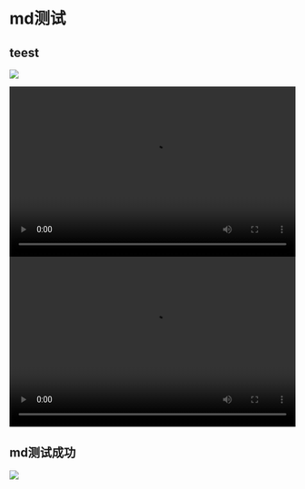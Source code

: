 # md测试
## teest
![](http://192.168.2.103/static/md/image/1659202414.jpeg)

<video controls preload='autoplay' name="media" width="100%" height="300">
	<source src='http://192.168.2.103/static/md/video/1659202403.mp4' type="video/mp4">
</video>


<video controls preload='autoplay' name="media" width="100%" height="300">
	<source src='http://192.168.2.103/static/md/video/1659280106.mp4' type="video/mp4">
</video>

## md测试成功

![](http://192.168.2.103/static/md/image/1659280164.png)

